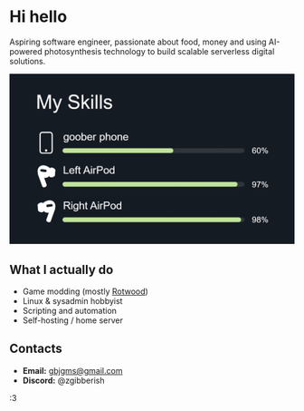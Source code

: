# Hi hello

Aspiring software engineer, passionate about food, money and using AI-powered photosynthesis technology to build scalable serverless digital solutions.

![skills image](skills.png)

## What I actually do

- Game modding (mostly [Rotwood](https://store.steampowered.com/app/2015270/Rotwood))
- Linux & sysadmin hobbyist
- Scripting and automation
- Self-hosting / home server

## Contacts

- **Email:** gbjgms@gmail.com
- **Discord:** @zgibberish

:3
